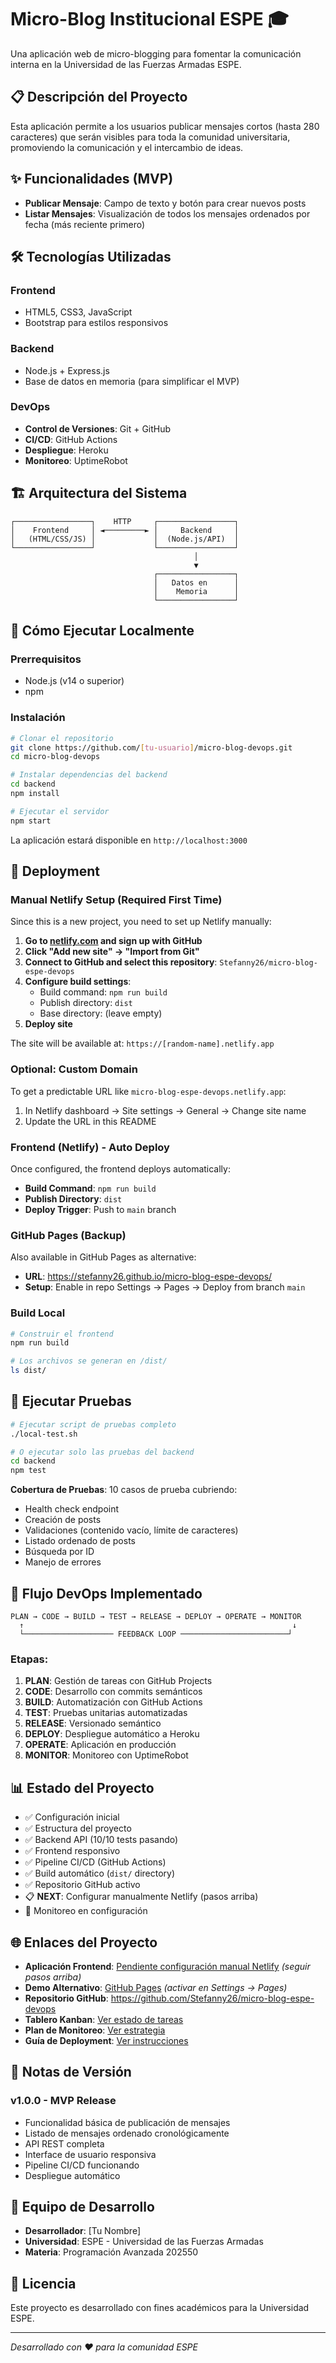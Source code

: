 # Micro-Blog Institucional ESPE 🎓

Una aplicación web de micro-blogging para fomentar la comunicación interna en la Universidad de las Fuerzas Armadas ESPE.

## 📋 Descripción del Proyecto

Esta aplicación permite a los usuarios publicar mensajes cortos (hasta 280 caracteres) que serán visibles para toda la comunidad universitaria, promoviendo la comunicación y el intercambio de ideas.

## ✨ Funcionalidades (MVP)

- **Publicar Mensaje**: Campo de texto y botón para crear nuevos posts
- **Listar Mensajes**: Visualización de todos los mensajes ordenados por fecha (más reciente primero)

## 🛠️ Tecnologías Utilizadas

### Frontend
- HTML5, CSS3, JavaScript
- Bootstrap para estilos responsivos

### Backend
- Node.js + Express.js
- Base de datos en memoria (para simplificar el MVP)

### DevOps
- **Control de Versiones**: Git + GitHub
- **CI/CD**: GitHub Actions
- **Despliegue**: Heroku
- **Monitoreo**: UptimeRobot

## 🏗️ Arquitectura del Sistema

```
┌─────────────────┐    HTTP     ┌─────────────────┐
│    Frontend     │ ◄─────────► │     Backend     │
│   (HTML/CSS/JS) │             │  (Node.js/API)  │
└─────────────────┘             └─────────────────┘
                                         │
                                         ▼
                                ┌─────────────────┐
                                │   Datos en      │
                                │    Memoria      │
                                └─────────────────┘
```

## 🚀 Cómo Ejecutar Localmente

### Prerrequisitos
- Node.js (v14 o superior)
- npm

### Instalación
```bash
# Clonar el repositorio
git clone https://github.com/[tu-usuario]/micro-blog-devops.git
cd micro-blog-devops

# Instalar dependencias del backend
cd backend
npm install

# Ejecutar el servidor
npm start
```

La aplicación estará disponible en `http://localhost:3000`

## 🚀 Deployment

### Manual Netlify Setup (Required First Time)

Since this is a new project, you need to set up Netlify manually:

1. **Go to [netlify.com](https://netlify.com) and sign up with GitHub**
2. **Click "Add new site" → "Import from Git"**
3. **Connect to GitHub and select this repository**: `Stefanny26/micro-blog-espe-devops`
4. **Configure build settings**:
   - Build command: `npm run build`
   - Publish directory: `dist`
   - Base directory: (leave empty)
5. **Deploy site**

The site will be available at: `https://[random-name].netlify.app`

### Optional: Custom Domain
To get a predictable URL like `micro-blog-espe-devops.netlify.app`:
1. In Netlify dashboard → Site settings → General → Change site name
2. Update the URL in this README

### Frontend (Netlify) - Auto Deploy
Once configured, the frontend deploys automatically:

- **Build Command**: `npm run build`
- **Publish Directory**: `dist`
- **Deploy Trigger**: Push to `main` branch

### GitHub Pages (Backup)
Also available in GitHub Pages as alternative:
- **URL**: https://stefanny26.github.io/micro-blog-espe-devops/
- **Setup**: Enable in repo Settings → Pages → Deploy from branch `main`

### Build Local
```bash
# Construir el frontend
npm run build

# Los archivos se generan en /dist/
ls dist/
```

## 🧪 Ejecutar Pruebas

```bash
# Ejecutar script de pruebas completo
./local-test.sh

# O ejecutar solo las pruebas del backend
cd backend
npm test
```

**Cobertura de Pruebas**: 10 casos de prueba cubriendo:
- Health check endpoint
- Creación de posts
- Validaciones (contenido vacío, límite de caracteres)
- Listado ordenado de posts
- Búsqueda por ID
- Manejo de errores

## 🔄 Flujo DevOps Implementado

```
PLAN → CODE → BUILD → TEST → RELEASE → DEPLOY → OPERATE → MONITOR
  ↑                                                            ↓
  └──────────────────── FEEDBACK LOOP ────────────────────────┘
```

### Etapas:
1. **PLAN**: Gestión de tareas con GitHub Projects
2. **CODE**: Desarrollo con commits semánticos
3. **BUILD**: Automatización con GitHub Actions
4. **TEST**: Pruebas unitarias automatizadas
5. **RELEASE**: Versionado semántico
6. **DEPLOY**: Despliegue automático a Heroku
7. **OPERATE**: Aplicación en producción
8. **MONITOR**: Monitoreo con UptimeRobot

## 📊 Estado del Proyecto

- ✅ Configuración inicial
- ✅ Estructura del proyecto  
- ✅ Backend API (10/10 tests pasando)
- ✅ Frontend responsivo
- ✅ Pipeline CI/CD (GitHub Actions)
- ✅ Build automático (`dist/` directory)
- ✅ Repositorio GitHub activo
- 📋 **NEXT**: Configurar manualmente Netlify (pasos arriba)
- 🔄 Monitoreo en configuración

## 🌐 Enlaces del Proyecto

- **Aplicación Frontend**: [Pendiente configuración manual Netlify](https://netlify.com) *(seguir pasos arriba)*
- **Demo Alternativo**: [GitHub Pages](https://stefanny26.github.io/micro-blog-espe-devops/) *(activar en Settings → Pages)*
- **Repositorio GitHub**: https://github.com/Stefanny26/micro-blog-espe-devops
- **Tablero Kanban**: [Ver estado de tareas](./docs/kanban-board.md)
- **Plan de Monitoreo**: [Ver estrategia](./docs/monitoring-plan.md)
- **Guía de Deployment**: [Ver instrucciones](./docs/deployment-guide.md)

## 📝 Notas de Versión

### v1.0.0 - MVP Release
- Funcionalidad básica de publicación de mensajes
- Listado de mensajes ordenado cronológicamente
- API REST completa
- Interface de usuario responsiva
- Pipeline CI/CD funcionando
- Despliegue automático

## 👥 Equipo de Desarrollo

- **Desarrollador**: [Tu Nombre]
- **Universidad**: ESPE - Universidad de las Fuerzas Armadas
- **Materia**: Programación Avanzada 202550

## 📄 Licencia

Este proyecto es desarrollado con fines académicos para la Universidad ESPE.

---

*Desarrollado con ❤️ para la comunidad ESPE*
